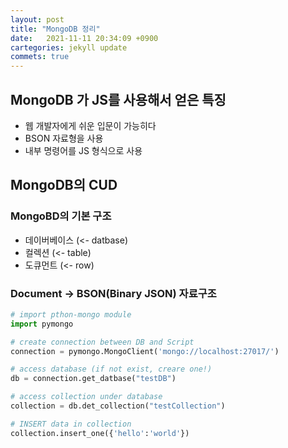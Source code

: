 ```yaml
---
layout: post
title: "MongoDB 정리"
date:   2021-11-11 20:34:09 +0900
cartegories: jekyll update
commets: true
---
```


## MongoDB 가 JS를 사용해서 얻은 특징

- 웹 개발자에게 쉬운 입문이 가능히다
- BSON 자료형을 사용
- 내부 명령어를 JS 형식으로 사용

## MongoDB의 CUD

### MongoBD의 기본 구조

- 데이버베이스 (<- datbase)
- 컬렉션 (<- table)
- 도큐먼트 (<- row)

### Document -> BSON(Binary JSON) 자료구조

```python
# import pthon-mongo module
import pymongo

# create connection between DB and Script
connection = pymongo.MongoClient('mongo://localhost:27017/')

# access database (if not exist, creare one!)
db = connection.get_datbase("testDB")

# access collection under database
collection = db.det_collection("testCollection")

# INSERT data in collection
collection.insert_one({'hello':'world'})
```
